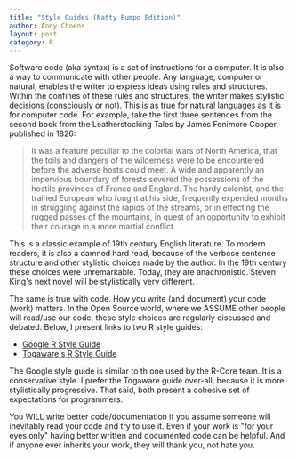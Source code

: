 ```yaml
---
title: "Style Guides (Natty Bumpo Edition)"
author: Andy Choens
layout: post
category: R
---
```


Software code (aka syntax) is a set of instructions for a computer. It
is also a way to communicate with other people. Any language, computer
or natural, enables the writer to express ideas using rules and
structures. Within the confines of these rules and structures, the
writer makes stylistic decisions (consciously or not). This is as true
for natural languages as it is for computer code. For example, take
the first three sentences from the second book from the
Leatherstocking Tales by James Fenimore Cooper, published in 1826:

> It was a feature peculiar to the colonial wars of North America,
> that the toils and dangers of the wilderness were to be encountered
> before the adverse hosts could meet. A wide and apparently an
> impervious boundary of forests severed the possessions of the
> hostile provinces of France and England. The hardy colonist, and the
> trained European who fought at his side, frequently expended months
> in struggling against the rapids of the streams, or in effecting the
> rugged passes of the mountains, in quest of an opportunity to
> exhibit their courage in a more martial conflict.​

This is a classic example of 19th century English literature. To
modern readers, it is also a damned hard read, because of the verbose
sentence structure and other stylistic choices made by the author. In
the 19th century these choices were unremarkable. Today, they are
anachronistic. Steven King's next novel will be stylistically very
different.

The same is true with code. How you write (and document) your code
(work) matters. In the Open Source world, where we ASSUME other people
will read/use our code, these style choices are regularly discussed
and debated.  Below, I present links to two R style guides:

- <a href="https://google.github.io/styleguide/Rguide.xml"
  target="_blank">​Google R Style Guide</a>
- <a href="http://rattle.togaware.com/rattle-rstyle.html"
  target="_blank">Togaware's R Style Guide</a>

The Google style guide is similar to th one used by the R-Core
team. It is a conservative style. I prefer the T​ogaware guide
over-all, because it is more stylistically progressive. That said,
both present a cohesive set of expectations for programmers.

You WILL write better code/documentation if you assume someone will
inevitably read your code and try to use it. Even if your work is "for
your eyes only" having better written and documented code can be
helpful. And if anyone ever inherits your work, they will thank you,
not hate you.
